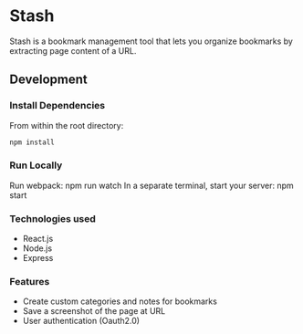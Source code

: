 # Stash
Stash is a bookmark management tool that lets you organize bookmarks by extracting page content of a URL.

## Development

### Install Dependencies

From within the root directory:

```sh 
npm install 
```

### Run Locally

Run webpack: npm run watch
In a separate terminal, start your server: npm start

### Technologies used

- React.js
- Node.js
- Express

### Features
- Create custom categories and notes for bookmarks
- Save a screenshot of the page at URL
- User authentication (Oauth2.0)
